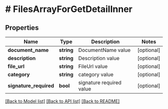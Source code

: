 # # FilesArrayForGetDetailInner

## Properties

Name | Type | Description | Notes
------------ | ------------- | ------------- | -------------
**document_name** | **string** | DocumentName value | [optional]
**description** | **string** | Description value | [optional]
**file_url** | **string** | FileUrl value | [optional]
**category** | **string** | category value | [optional]
**signature_required** | **bool** | signature required value | [optional]

[[Back to Model list]](../../README.md#models) [[Back to API list]](../../README.md#endpoints) [[Back to README]](../../README.md)

